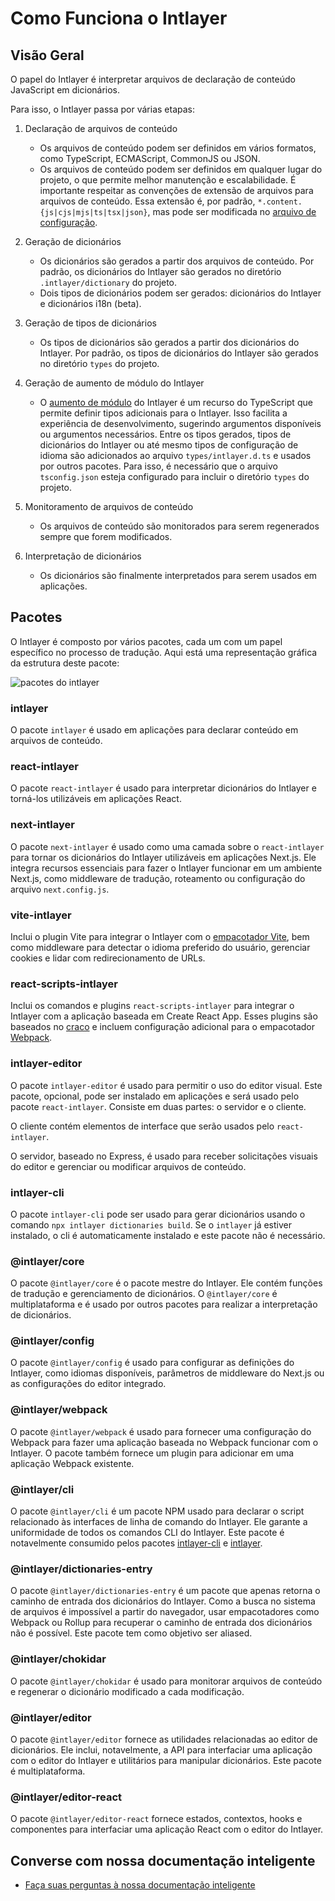 # Como Funciona o Intlayer

## Visão Geral

O papel do Intlayer é interpretar arquivos de declaração de conteúdo JavaScript em dicionários.

Para isso, o Intlayer passa por várias etapas:

1. Declaração de arquivos de conteúdo

   - Os arquivos de conteúdo podem ser definidos em vários formatos, como TypeScript, ECMAScript, CommonJS ou JSON.
   - Os arquivos de conteúdo podem ser definidos em qualquer lugar do projeto, o que permite melhor manutenção e escalabilidade. É importante respeitar as convenções de extensão de arquivos para arquivos de conteúdo. Essa extensão é, por padrão, `*.content.{js|cjs|mjs|ts|tsx|json}`, mas pode ser modificada no [arquivo de configuração](https://github.com/aymericzip/intlayer/blob/main/docs/pt/configuration.md).

2. Geração de dicionários

   - Os dicionários são gerados a partir dos arquivos de conteúdo. Por padrão, os dicionários do Intlayer são gerados no diretório `.intlayer/dictionary` do projeto.
   - Dois tipos de dicionários podem ser gerados: dicionários do Intlayer e dicionários i18n (beta).

3. Geração de tipos de dicionários

   - Os tipos de dicionários são gerados a partir dos dicionários do Intlayer. Por padrão, os tipos de dicionários do Intlayer são gerados no diretório `types` do projeto.

4. Geração de aumento de módulo do Intlayer

   - O [aumento de módulo](https://www.typescriptlang.org/docs/handbook/declaration-merging.html) do Intlayer é um recurso do TypeScript que permite definir tipos adicionais para o Intlayer. Isso facilita a experiência de desenvolvimento, sugerindo argumentos disponíveis ou argumentos necessários.
     Entre os tipos gerados, tipos de dicionários do Intlayer ou até mesmo tipos de configuração de idioma são adicionados ao arquivo `types/intlayer.d.ts` e usados por outros pacotes. Para isso, é necessário que o arquivo `tsconfig.json` esteja configurado para incluir o diretório `types` do projeto.

5. Monitoramento de arquivos de conteúdo

   - Os arquivos de conteúdo são monitorados para serem regenerados sempre que forem modificados.

6. Interpretação de dicionários
   - Os dicionários são finalmente interpretados para serem usados em aplicações.

## Pacotes

O Intlayer é composto por vários pacotes, cada um com um papel específico no processo de tradução. Aqui está uma representação gráfica da estrutura deste pacote:

![pacotes do intlayer](https://github.com/aymericzip/intlayer/blob/main/docs/assets/packages_dependency_graph.svg)

### intlayer

O pacote `intlayer` é usado em aplicações para declarar conteúdo em arquivos de conteúdo.

### react-intlayer

O pacote `react-intlayer` é usado para interpretar dicionários do Intlayer e torná-los utilizáveis em aplicações React.

### next-intlayer

O pacote `next-intlayer` é usado como uma camada sobre o `react-intlayer` para tornar os dicionários do Intlayer utilizáveis em aplicações Next.js. Ele integra recursos essenciais para fazer o Intlayer funcionar em um ambiente Next.js, como middleware de tradução, roteamento ou configuração do arquivo `next.config.js`.

### vite-intlayer

Inclui o plugin Vite para integrar o Intlayer com o [empacotador Vite](https://vite.dev/guide/why.html#why-bundle-for-production), bem como middleware para detectar o idioma preferido do usuário, gerenciar cookies e lidar com redirecionamento de URLs.

### react-scripts-intlayer

Inclui os comandos e plugins `react-scripts-intlayer` para integrar o Intlayer com a aplicação baseada em Create React App. Esses plugins são baseados no [craco](https://craco.js.org/) e incluem configuração adicional para o empacotador [Webpack](https://webpack.js.org/).

### intlayer-editor

O pacote `intlayer-editor` é usado para permitir o uso do editor visual. Este pacote, opcional, pode ser instalado em aplicações e será usado pelo pacote `react-intlayer`.
Consiste em duas partes: o servidor e o cliente.

O cliente contém elementos de interface que serão usados pelo `react-intlayer`.

O servidor, baseado no Express, é usado para receber solicitações visuais do editor e gerenciar ou modificar arquivos de conteúdo.

### intlayer-cli

O pacote `intlayer-cli` pode ser usado para gerar dicionários usando o comando `npx intlayer dictionaries build`. Se o `intlayer` já estiver instalado, o cli é automaticamente instalado e este pacote não é necessário.

### @intlayer/core

O pacote `@intlayer/core` é o pacote mestre do Intlayer. Ele contém funções de tradução e gerenciamento de dicionários. O `@intlayer/core` é multiplataforma e é usado por outros pacotes para realizar a interpretação de dicionários.

### @intlayer/config

O pacote `@intlayer/config` é usado para configurar as definições do Intlayer, como idiomas disponíveis, parâmetros de middleware do Next.js ou as configurações do editor integrado.

### @intlayer/webpack

O pacote `@intlayer/webpack` é usado para fornecer uma configuração do Webpack para fazer uma aplicação baseada no Webpack funcionar com o Intlayer. O pacote também fornece um plugin para adicionar em uma aplicação Webpack existente.

### @intlayer/cli

O pacote `@intlayer/cli` é um pacote NPM usado para declarar o script relacionado às interfaces de linha de comando do Intlayer. Ele garante a uniformidade de todos os comandos CLI do Intlayer. Este pacote é notavelmente consumido pelos pacotes [intlayer-cli](https://github.com/aymericzip/intlayer/blob/main/docs/pt/packages/intlayer-cli/index.md) e [intlayer](https://github.com/aymericzip/intlayer/blob/main/docs/pt/packages/intlayer/index.md).

### @intlayer/dictionaries-entry

O pacote `@intlayer/dictionaries-entry` é um pacote que apenas retorna o caminho de entrada dos dicionários do Intlayer. Como a busca no sistema de arquivos é impossível a partir do navegador, usar empacotadores como Webpack ou Rollup para recuperar o caminho de entrada dos dicionários não é possível. Este pacote tem como objetivo ser aliased.

### @intlayer/chokidar

O pacote `@intlayer/chokidar` é usado para monitorar arquivos de conteúdo e regenerar o dicionário modificado a cada modificação.

### @intlayer/editor

O pacote `@intlayer/editor` fornece as utilidades relacionadas ao editor de dicionários. Ele inclui, notavelmente, a API para interfaciar uma aplicação com o editor do Intlayer e utilitários para manipular dicionários. Este pacote é multiplataforma.

### @intlayer/editor-react

O pacote `@intlayer/editor-react` fornece estados, contextos, hooks e componentes para interfaciar uma aplicação React com o editor do Intlayer.

## Converse com nossa documentação inteligente

- [Faça suas perguntas à nossa documentação inteligente](https://intlayer.org/pt/docs/chat)
